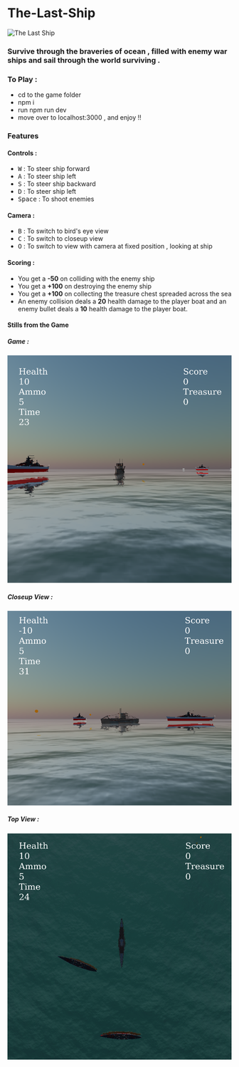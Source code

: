 # The-Last-Ship


![The Last Ship](https://i0.wp.com/www.ntemid.com/wp-content/uploads/2020/03/165-1653886_the-last-ship-wallpapers-33-best-hd-backgrounds.jpg?fit=1920%2C1080&ssl=1)
 

### Survive through the braveries of ocean , filled with enemy war ships and sail through the world surviving .

### To Play :
- cd to the game folder 
- npm i 
- run npm run dev 
- move over to localhost:3000 , and enjoy !!

### Features 
#### Controls : 
- <kbd>W</kbd> : To steer ship forward
- <kbd>A</kbd> : To steer ship left
- <kbd>S</kbd>  : To steer ship backward
- <kbd>D</kbd> : To steer ship left
- <kbd>Space</kbd>  : To shoot enemies
  
#### Camera : 
- <kbd>B</kbd> : To switch to bird's eye view
- <kbd>C</kbd> : To switch to closeup view
- <kbd>O</kbd> : To switch to view with camera at fixed position , looking at ship

#### Scoring : 

- You get a **-50** on colliding with the enemy ship 
- You get a **+100** on destroying the enemy ship 
- You get a **+100** on collecting the treasure chest spreaded across the sea 
- An enemy collision deals a **20** health damage to the player boat and an enemy bullet deals a **10** health damage to the player boat.

#### Stills from the Game 

##### Game :
<img src ="./images/gamePlay.png" alt="The Last Ship">
<br>

##### Closeup View :
<img src ="./images/sideView.png" alt="The Last Ship">
<br>

##### Top View :
<img src ="./images/topView.png" alt="The Last Ship">



